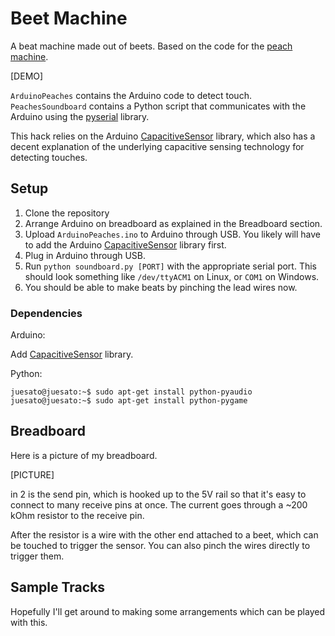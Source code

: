 # Beet Machine

A beat machine made out of beets. Based on the code for the [peach machine](https://www.youtube.com/watch?v=C7NaFOBrhP8).

[DEMO]

`ArduinoPeaches` contains the Arduino code to detect touch. `PeachesSoundboard` contains a Python script that communicates with the Arduino using the [pyserial](http://pyserial.sourceforge.net/pyserial_api.html) library. 

This hack relies on the Arduino [CapacitiveSensor](http://playground.arduino.cc/Main/CapacitiveSensor) library, which also has a decent explanation of the underlying capacitive sensing technology for detecting touches.

## Setup

 1. Clone the repository
 2. Arrange Arduino on breadboard as explained in the Breadboard section.
 3. Upload `ArduinoPeaches.ino` to Arduino through USB.  You likely will have to add the Arduino [CapacitiveSensor](http://playground.arduino.cc/Main/CapacitiveSensor) library first.
 4. Plug in Arduino through USB. 
 5. Run `python soundboard.py [PORT]` with the appropriate serial port. This should look something like `/dev/ttyACM1` on Linux, or `COM1` on Windows.
 6. You should be able to make beats by pinching the lead wires now.


### Dependencies

Arduino:

Add [CapacitiveSensor](http://playground.arduino.cc/Main/CapacitiveSensor) library.

Python:
```
juesato@juesato:~$ sudo apt-get install python-pyaudio
juesato@juesato:~$ sudo apt-get install python-pygame
```

## Breadboard

Here is a picture of my breadboard. 

[PICTURE]

in 2 is the send pin, which is hooked up to the 5V rail so that it's easy to connect to many receive pins at once. The current goes through a ~200 kOhm resistor to the receive pin. 

After the resistor is a wire with the other end attached to a beet, which can be touched to trigger the sensor. You can also pinch the wires directly to trigger them.

## Sample Tracks

Hopefully I'll get around to making some arrangements which can be played with this.